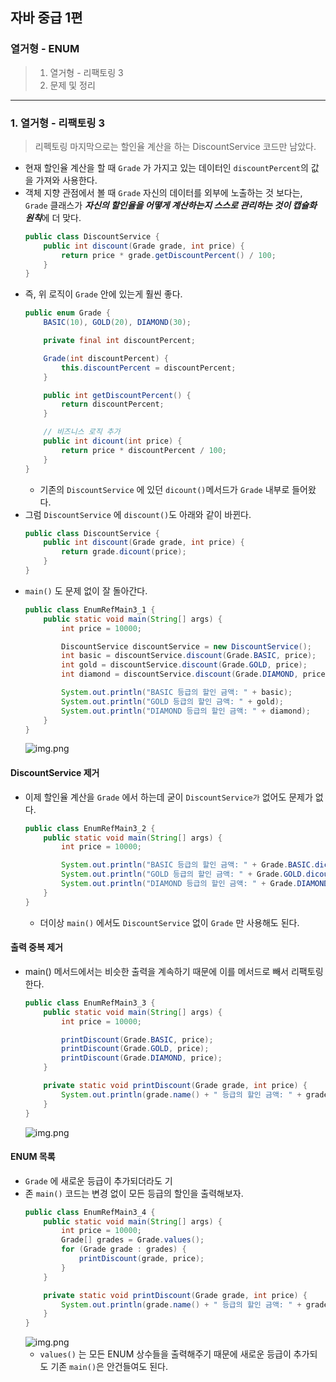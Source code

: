 ## 자바 중급 1편

### 열거형 - ENUM
> 1. 열거형 - 리팩토링 3
> 2. 문제 및 정리
---
### 1. 열거형 - 리팩토링 3
> 리펙토링 마지막으로는 할인율 계산을 하는 DiscountService 코드만 남았다.

- 현재 할인율 계산을 할 때 `Grade` 가 가지고 있는 데이터인 `discountPercent`의 값을 가져와 사용한다.
- 객체 지향 관점에서 볼 때 `Grade` 자신의 데이터를 외부에 노출하는 것 보다는, `Grade` 클래스가 ***자신의 할인율을 어떻게 계산하는지 스스로 관리하는 것이 캡슐화 원칙***에 더 맞다.
    ```java
    public class DiscountService {
        public int discount(Grade grade, int price) {
            return price * grade.getDiscountPercent() / 100;
        }
    }
    ```
- 즉, 위 로직이 `Grade` 안에 있는게 훨씬 좋다.
  ```java
  public enum Grade {
      BASIC(10), GOLD(20), DIAMOND(30);
  
      private final int discountPercent;
  
      Grade(int discountPercent) {
          this.discountPercent = discountPercent;
      }
  
      public int getDiscountPercent() {
          return discountPercent;
      }
  
      // 비즈니스 로직 추가
      public int dicount(int price) {
          return price * discountPercent / 100;
      }
  }
  ```
  - 기존의 `DiscountService` 에 있던 `dicount()`메서드가 `Grade` 내부로 들어왔다.
- 그럼 `DiscountService` 에 `discount()`도 아래와 같이 바뀐다.
  ```java
  public class DiscountService {
      public int discount(Grade grade, int price) {
          return grade.dicount(price);
      }
  }
  ```
- `main()` 도 문제 없이 잘 돌아간다.
  ```java
  public class EnumRefMain3_1 {
      public static void main(String[] args) {
          int price = 10000;
  
          DiscountService discountService = new DiscountService();
          int basic = discountService.discount(Grade.BASIC, price);
          int gold = discountService.discount(Grade.GOLD, price);
          int diamond = discountService.discount(Grade.DIAMOND, price);
  
          System.out.println("BASIC 등급의 할인 금액: " + basic);
          System.out.println("GOLD 등급의 할인 금액: " + gold);
          System.out.println("DIAMOND 등급의 할인 금액: " + diamond);
      }
  }
  ```
  ![img.png](../resources/images/chap05/img13.png)

#### DiscountService 제거
- 이제 할인율 계산을 `Grade` 에서 하는데 굳이 `DiscountService가` 없어도 문제가 없다.
  ```java
  public class EnumRefMain3_2 {
      public static void main(String[] args) {
          int price = 10000;
  
          System.out.println("BASIC 등급의 할인 금액: " + Grade.BASIC.dicount(price));
          System.out.println("GOLD 등급의 할인 금액: " + Grade.GOLD.dicount(price));
          System.out.println("DIAMOND 등급의 할인 금액: " + Grade.DIAMOND.dicount(price));
      }
  }
  ```
  - 더이상 `main()` 에서도 `DiscountService` 없이 `Grade` 만 사용해도 된다.

#### 출력 중복 제거
- main() 메서드에서는 비슷한 출력을 계속하기 때문에 이를 메서드로 빼서 리팩토링한다.
  ```java
  public class EnumRefMain3_3 {
      public static void main(String[] args) {
          int price = 10000;
  
          printDiscount(Grade.BASIC, price);
          printDiscount(Grade.GOLD, price);
          printDiscount(Grade.DIAMOND, price);
      }
  
      private static void printDiscount(Grade grade, int price) {
          System.out.println(grade.name() + " 등급의 할인 금액: " + grade.dicount(price));
      }
  }
  ```
  ![img.png](../resources/images/chap05/img14.png)

#### ENUM 목록
- `Grade` 에 새로운 등급이 추가되더라도 기
- 존 `main()` 코드는 변경 없이 모든 등급의 할인을 출력해보자.
  ```java
  public class EnumRefMain3_4 {
      public static void main(String[] args) {
          int price = 10000;
          Grade[] grades = Grade.values();
          for (Grade grade : grades) {
              printDiscount(grade, price);
          }
      }
  
      private static void printDiscount(Grade grade, int price) {
          System.out.println(grade.name() + " 등급의 할인 금액: " + grade.dicount(price));
      }
  }
  ```
  ![img.png](../resources/images/chap05/img15.png)
  - `values()` 는 모든 ENUM 상수들을 출력해주기 때문에 새로운 등급이 추가되도 기존 `main()`은 안건들여도 된다.